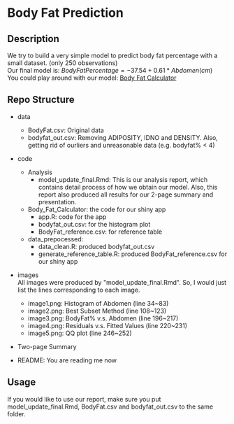 # Body Fat Prediction

## Description
We try to build a very simple model to predict body fat percentage with a small dataset. (only 250 observations)    
Our final model is: $Body Fat Percentage = -37.54 + 0.61*Abdomen(cm)$    
You could play around with our model: [Body Fat Calculator](https://cwu377.shinyapps.io/body_fat_calculator/)

## Repo Structure

- data
  - BodyFat.csv: Original data
  - bodyfat_out.csv: Removing ADIPOSITY, IDNO and DENSITY. Also, getting rid of ourliers and unreasonable data (e.g. bodyfat% < 4) 

- code 
  - Analysis
    - model_update_final.Rmd: This is our analysis report, which contains detail process of how we obtain our model. Also, this report also produced all results for our 2-page summary and presentation.  
  - Body_Fat_Calculator: the code for our shiny app
    - app.R: code for the app
    - bodyfat_out.csv: for the histogram plot
    - BodyFat_reference.csv: for reference table
  - data_prepocessed: 
    - data_clean.R: produced bodyfat_out.csv
    - generate_reference_table.R: produced BodyFat_reference.csv for our shiny app
- images  
All images were produced by "model_update_final.Rmd". 
So, I would just list the lines corresponding to each image. 
  - image1.png: Histogram of Abdomen (line 34~83)
  - image2.png: Best Subset Method (line 108~123)
  - image3.png: BodyFat% v.s. Abdomen (line 196~217)
  - image4.png: Residuals v.s. Fitted Values (line 220~231)
  - image5.png: QQ plot (line 246~252)

- Two-page Summary
- README: You are reading me now

## Usage
If you would like to use our report, make sure you put model_update_final.Rmd, BodyFat.csv and bodyfat_out.csv to the same folder.

